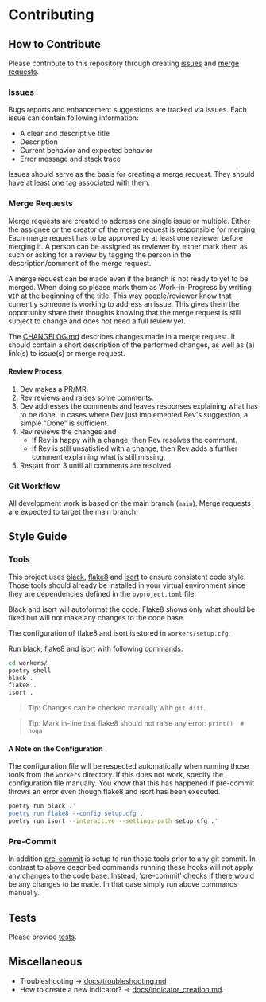 # Contributing

## How to Contribute

Please contribute to this repository through creating [issues](https://github.com/GIScience/ohsome-quality-analyst/issues/new) and [merge requests](https://docs.github.com/en/github/collaborating-with-issues-and-pull-requests/about-pull-requests).


### Issues

Bugs reports and enhancement suggestions are tracked via issues. Each issue can contain following information:

- A clear and descriptive title
- Description
- Current behavior and expected behavior
- Error message and stack trace

Issues should serve as the basis for creating a merge request. They should have at least one tag associated with them.


### Merge Requests

Merge requests are created to address one single issue or multiple. Either the assignee or the creator of the merge request is responsible for merging.
Each merge request has to be approved by at least one reviewer before merging it. A person can be assigned as reviewer by either mark them as such or asking for a review by tagging the person in the description/comment of the merge request.

A merge request can be made even if the branch is not ready to yet to be merged. When doing so please mark them as Work-in-Progress by writing `WIP` at the beginning of the title. This way people/reviewer know that currently someone is working to address an issue. This gives them the opportunity share their thoughts knowing that the merge request is still subject to change and does not need a full review yet.

The [CHANGELOG.md](CHANGELOG.md) describes changes made in a merge request. It should contain a short description of the performed changes, as well as (a) link(s) to issue(s) or merge request.


#### Review Process

1. Dev makes a PR/MR.
2. Rev reviews and raises some comments.
3. Dev addresses the comments and leaves responses explaining what has to be done. In cases where Dev just implemented Rev's suggestion, a simple "Done" is sufficient.
4. Rev reviews the changes and
    - If Rev is happy with a change, then Rev resolves the comment.
    - If Rev is still unsatisfied with a change, then Rev adds a further comment explaining what is still missing.
5. Restart from 3 until all comments are resolved.


### Git Workflow

All development work is based on the main branch (`main`). Merge requests are expected to target the main branch.


## Style Guide

### Tools

This project uses [black](https://github.com/psf/black), [flake8](https://gitlab.com/pycqa/flake8) and [isort](https://github.com/PyCQA/isort) to ensure consistent code style. Those tools should already be installed in your virtual environment since they are dependencies defined in the `pyproject.toml` file.

Black and isort will autoformat the code. Flake8 shows only what should be fixed but will not make any changes to the code base.

The configuration of flake8 and isort is stored in `workers/setup.cfg`.

Run black, flake8 and isort with following commands:

```bash
cd workers/
poetry shell
black .
flake8 .
isort .
```

> Tip: Changes can be checked manually with `git diff`.

> Tip: Mark in-line that flake8 should not raise any error: `print()  # noqa`


#### A Note on the Configuration

The configuration file will be respected automatically when running those tools from the `workers` directory. If this does not work, specify the configuration file manually. You know that this has happened if pre-commit throws an error even though flake8 and isort has been executed.

```bash
poetry run black .'
poetry run flake8 --config setup.cfg .'
poetry run isort --interactive --settings-path setup.cfg .'
```


### Pre-Commit

In addition [pre-commit](https://pre-commit.com/) is setup to run those tools prior to any git commit. In contrast to above described commands running these hooks will not apply any changes to the code base. Instead, 'pre-commit' checks if there would be any changes to be made. In that case simply run above commands manually.


## Tests

Please provide [tests](docs/development_setup.md#tests).


## Miscellaneous

- Troubleshooting -> [docs/troubleshooting.md](docs/troubleshooting.md)
- How to create a new indicator? -> [docs/indicator_creation.md](docs/indicator_creation.md).
